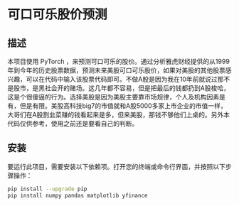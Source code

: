 # 可口可乐股价预测

## 描述

本项目使用 PyTorch ，来预测可口可乐的股价。通过分析雅虎财经提供的从1999年到今年的历史股票数据，预测未来美股可口可乐股价，如果对美股的其他股票感兴趣，可以在代码中输入该股票代码即可。不做A股是因为我在10年前就说过那不是股市，是黑社会开的赌场。这几年都不容易，但是把最后的钱都扔到A股梭哈，这是个很傻逼的行为。选择美股是因为美股主要靠市场规律，个人及机构因素是有，但是有限。美股高科技big7的市值就和A股5000多家上市企业的市值一样，大哥们在A股割韭菜赚的钱看起来是多，但来美股，那钱不够他们上桌的。另外本代码仅供参考，使用之前还是要看自己的判断。

## 安装

要运行此项目，需要安装以下依赖项。打开您的终端或命令行界面，并按照以下步骤操作：



```bash
pip install --upgrade pip
pip install numpy pandas matplotlib yfinance
```
